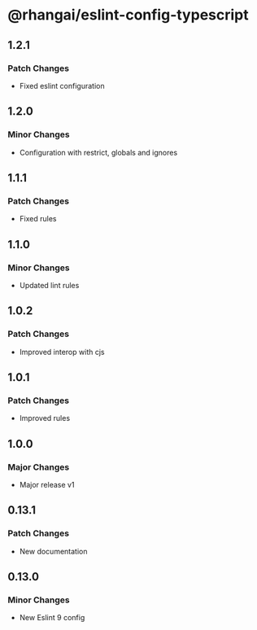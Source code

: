 # @rhangai/eslint-config-typescript

## 1.2.1

### Patch Changes

-   Fixed eslint configuration

## 1.2.0

### Minor Changes

-   Configuration with restrict, globals and ignores

## 1.1.1

### Patch Changes

-   Fixed rules

## 1.1.0

### Minor Changes

-   Updated lint rules

## 1.0.2

### Patch Changes

-   Improved interop with cjs

## 1.0.1

### Patch Changes

-   Improved rules

## 1.0.0

### Major Changes

-   Major release v1

## 0.13.1

### Patch Changes

-   New documentation

## 0.13.0

### Minor Changes

-   New Eslint 9 config
